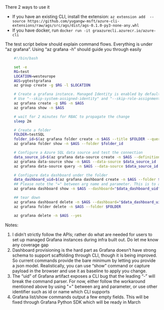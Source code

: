 There 2 ways to use it

- If you have an existing CLI, install the extension: `az extension add  --source https://github.com/yugangw-msft/azure-cli-extensions/raw/ags/src/ags/dist/ags-0.1.0-py3-none-any.whl`
- If you have docker, run `docker run -it graazurecli.azurecr.io/azure-cli`
 


The test script below should explain command flows. Everything is under “az grafana”. Using “az grafana -h” should guide you through easily

```bash
    #!/bin/bash

    set -e
    RG=test
    LOCATION=westeurope
    AGS=ygtestgrafana
    az group create -g $RG -l $LOCATION

    # Create a grafana instance. Managed Identity is enabled by default. Roles assignments are created for both the command user and managed identity
    # Use "--skip-system-assigned-identity" and "--skip-role-assignments" to skip them, and use "az role assignment create" for finer control
    az grafana create -g $RG -n $AGS
    az grafana show -n $AGS

    # wait for 2 minutes for RBAC to propagate the change
    sleep 2m

    # Create a folder
    FOLDER=testSQL
    folder_id=$(az grafana folder create -n $AGS --title $FOLDER --query "id" -otsv)
    az grafana folder show -n $AGS --folder $folder_id

    # Configure a Azure SQL data source and test the connection
    data_source_id=$(az grafana data-source create -n $AGS --definition /mnt/d/work/cli/data-source-sql.json --query "id" -o tsv)
    az grafana data-source show -n $AGS --data-source $data_source_id
    az grafana data-source query -n $AGS --data-source $data_source_id --query-format table  --conditions rawSql="SELECT 1"

    # Configure data dashboard under the folder
    data_dashboard_uid=$(az grafana dashboard create -n $AGS --folder $FOLDER --title "test dashboard" --definition /mnt/d/work/cli/dashboard-sql.json --query "uid" -o tsv)
    ## Please note the "=" between arg name and parameter. This is to avoid a CLI bug caused by potential leading "-" in uid
    az grafana dashboard show -n $AGS --dashboard="$data_dashboard_uid"

    ## tear down
    az grafana dashboard delete -n $AGS --dashboard="$data_dashboard_uid"
    az grafana folder delete -n $AGS --folder $FOLDER

    az grafana delete -n $AGS --yes
```

Notes:
1.	I didn’t strictly follow the APIs; rather do what are needed for users to set up managed Grafana instances during infra built out. Do let me know any coverage gap
2.	Dashboard provisioning is the hard part as Grafana doesn’t have strong schema to support scaffolding through CLI, though it is being improved. So current commands provide the bare minimum by letting you provide a json model. Realistically, you can use “show” command or capture payload in the browser and use it as baseline to apply you change. 
3.	The “uid” of Grafana artifact exposes a CLI bug that the leading “-” will break the command parser. For now, either follow the workaround mentioned above by using "=" between arg and parameter, or use other identifier such as id or name which CLI supports
4.	Grafana list/show commands output a few empty fields. This will be fixed through Grafana Python SDK which will be ready in March
